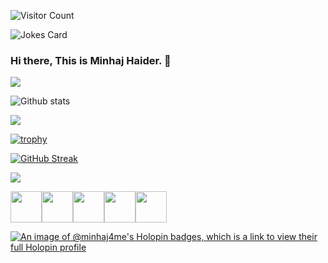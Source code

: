 <!-- ![Visitor Count](https://profile-counter.glitch.me/{minhaj4me}/count.svg) -->

![Visitor Count](https://profile-counter.glitch.me/minhaj4me/count.svg)

![Jokes Card](https://readme-jokes.vercel.app/api)

### Hi there, This is Minhaj Haider. 👋

[![](https://img.shields.io/badge/linkedin-%230077B5.svg?style=for-the-badge&logo=linkedin)](https://www.linkedin.com/in/minhaj4me/)

![Github stats](https://github-readme-stats.vercel.app/api?username=minhaj4me)   

<img src="https://github-readme-stats.vercel.app/api/top-langs?username=minhaj4me"/>

[![trophy](https://github-profile-trophy.vercel.app/?username=minhaj4me)](https://github.com/ryo-ma/github-profile-trophy)

[![GitHub Streak](https://github-readme-streak-stats.herokuapp.com?user=minhaj4me&theme=dark&hide_border=true)](https://git.io/streak-stats)

<img src="https://github-readme-stats.vercel.app/api/pin/?username=minhaj4me&repo=javaPrograms"/>

<img height=50 src="https://cdn.jsdelivr.net/gh/devicons/devicon/icons/java/java-original.svg"/><img height=50 src="https://cdn.jsdelivr.net/gh/devicons/devicon/icons/html5/html5-original.svg" /><img height=50 src="https://cdn.jsdelivr.net/gh/devicons/devicon/icons/css3/css3-original.svg" /><img height=50 src="https://cdn.jsdelivr.net/gh/devicons/devicon/icons/git/git-plain.svg"/><img height=50 src="https://cdn.jsdelivr.net/gh/devicons/devicon/icons/github/github-original.svg"/>

[![An image of @minhaj4me's Holopin badges, which is a link to view their full Holopin profile](https://holopin.me/minhaj4me)](https://holopin.io/@minhaj4me)

